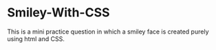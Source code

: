 # Smiley-With-CSS
This is a mini practice question in which a smiley face is created purely using html and CSS.
